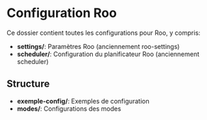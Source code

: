 ﻿# Configuration Roo

Ce dossier contient toutes les configurations pour Roo, y compris:

- **settings/**: Paramètres Roo (anciennement roo-settings)
- **scheduler/**: Configuration du planificateur Roo (anciennement scheduler)

## Structure

- **exemple-config/**: Exemples de configuration
- **modes/**: Configurations des modes
